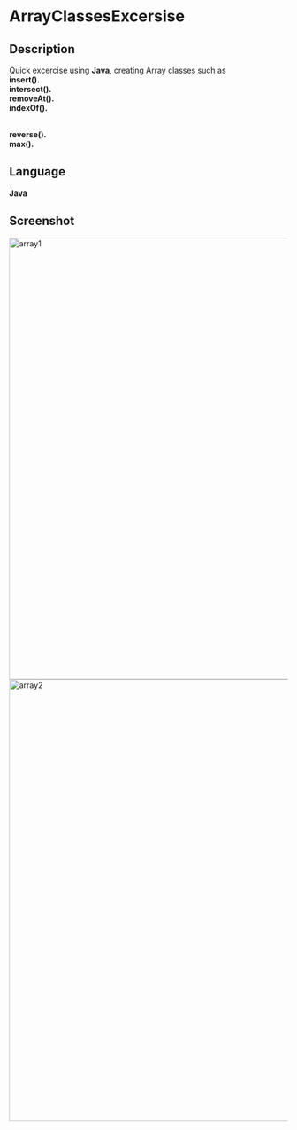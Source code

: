 # ArrayClassesExcersise
<h2>Description</h2>
<p>Quick excercise using <b>Java</b>, creating Array classes such as
<br><b>insert().</b>
<br><b>intersect().</b>
<br><b>removeAt().</b>
<br><b>indexOf().</b>

<br><b>reverse().</b>
<br><b>max().</b>
</p>
<h2>Language</h2>
<p><b>Java</b></p>
<h2>Screenshot</h2>
<img width="797" alt="array1" src="https://github.com/Samismail2010/ArrayClasses/assets/88996409/27e6aafc-21a6-4533-9cfe-47d1717a918c">
<img width="798" alt="array2" src="https://github.com/Samismail2010/ArrayClasses/assets/88996409/df7c7e9c-7aec-45fe-85eb-c1aa5af7bf2e">


